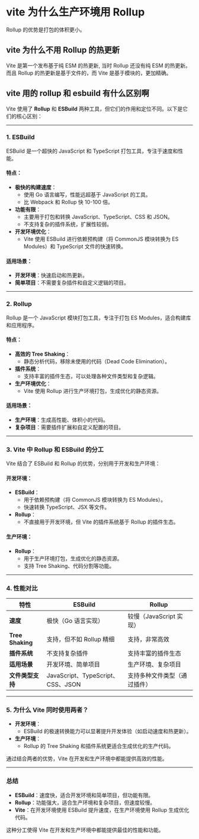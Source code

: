 # vite 为什么生产环境用 Rollup

Rollup 的优势是打包的体积更小。

## vite 为什么不用 Rollup 的热更新

Vite 是第一个发布基于纯 ESM 的热更新, 当时 Rollup 还没有纯 ESM 的热更新。而且 Rollup 的热更新是基于文件的，而 Vite 是基于模块的，更加精确。

## vite 用的 rollup 和 esbuild 有什么区别啊

Vite 使用了 **Rollup** 和 **ESBuild** 两种工具，但它们的作用和定位不同。以下是它们的核心区别：

---

### 1. **ESBuild**

ESBuild 是一个超快的 JavaScript 和 TypeScript 打包工具，专注于速度和性能。

#### 特点：

- **极快的构建速度**：
  - 使用 Go 语言编写，性能远超基于 JavaScript 的工具。
  - 比 Webpack 和 Rollup 快 10-100 倍。
- **功能有限**：
  - 主要用于打包和转换 JavaScript、TypeScript、CSS 和 JSON。
  - 不支持复杂的插件系统，扩展性较弱。
- **开发环境优化**：
  - Vite 使用 ESBuild 进行依赖预构建（将 CommonJS 模块转换为 ES Modules）和 TypeScript 文件的快速转换。

#### 适用场景：

- **开发环境**：快速启动和热更新。
- **简单项目**：不需要复杂插件和自定义逻辑的项目。

---

### 2. **Rollup**

Rollup 是一个 JavaScript 模块打包工具，专注于打包 ES Modules，适合构建库和应用程序。

#### 特点：

- **高效的 Tree Shaking**：
  - 静态分析代码，移除未使用的代码（Dead Code Elimination）。
- **插件系统**：
  - 支持丰富的插件生态，可以处理各种文件类型和复杂逻辑。
- **生产环境优化**：
  - Vite 使用 Rollup 进行生产环境打包，生成优化的静态资源。

#### 适用场景：

- **生产环境**：生成高性能、体积小的代码。
- **复杂项目**：需要插件扩展和自定义配置的项目。

---

### 3. **Vite 中 Rollup 和 ESBuild 的分工**

Vite 结合了 ESBuild 和 Rollup 的优势，分别用于开发和生产环境：

#### **开发环境**：

- **ESBuild**：
  - 用于依赖预构建（将 CommonJS 模块转换为 ES Modules）。
  - 快速转换 TypeScript、JSX 等文件。
- **Rollup**：
  - 不直接用于开发环境，但 Vite 的插件系统基于 Rollup 的插件生态。

#### **生产环境**：

- **Rollup**：
  - 用于生产环境打包，生成优化的静态资源。
  - 支持 Tree Shaking、代码分割等功能。

---

### 4. **性能对比**

| 特性             | ESBuild                           | Rollup                       |
| ---------------- | --------------------------------- | ---------------------------- |
| **速度**         | 极快（Go 语言实现）               | 较慢（JavaScript 实现）      |
| **Tree Shaking** | 支持，但不如 Rollup 精细          | 支持，非常高效               |
| **插件系统**     | 不支持复杂插件                    | 支持丰富的插件生态           |
| **适用场景**     | 开发环境、简单项目                | 生产环境、复杂项目           |
| **文件类型支持** | JavaScript、TypeScript、CSS、JSON | 支持多种文件类型（通过插件） |

---

### 5. **为什么 Vite 同时使用两者？**

- **开发环境**：
  - ESBuild 的极速转换能力可以显著提升开发体验（如启动速度和热更新）。
- **生产环境**：
  - Rollup 的 Tree Shaking 和插件系统更适合生成优化的生产代码。

通过结合两者的优势，Vite 在开发和生产环境中都能提供高效的性能。

---

### 总结

- **ESBuild**：速度快，适合开发环境和简单项目，但功能有限。
- **Rollup**：功能强大，适合生产环境和复杂项目，但速度较慢。
- **Vite**：在开发环境使用 ESBuild 提升速度，在生产环境使用 Rollup 生成优化代码。

这种分工使得 Vite 在开发和生产环境中都能提供最佳的性能和功能。
